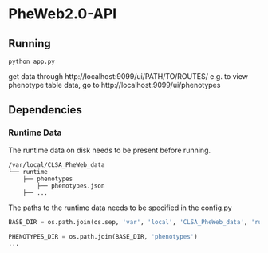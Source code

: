 # PheWeb2.0-API

## Running
```
python app.py
```
get data through http://localhost:9099/ui/PATH/TO/ROUTES/
e.g. to view phenotype table data, go to http://localhost:9099/ui/phenotypes


## Dependencies

### Runtime Data
The runtime data on disk needs to be present before running.

```
/var/local/CLSA_PheWeb_data
└── runtime
    ├── phenotypes
        ├── phenotypes.json 
    ├── ...
```

The paths to the runtime data needs to be specified in the config.py
```py
BASE_DIR = os.path.join(os.sep, 'var', 'local', 'CLSA_PheWeb_data', 'runtime')

PHENOTYPES_DIR = os.path.join(BASE_DIR, 'phenotypes')
...
```
